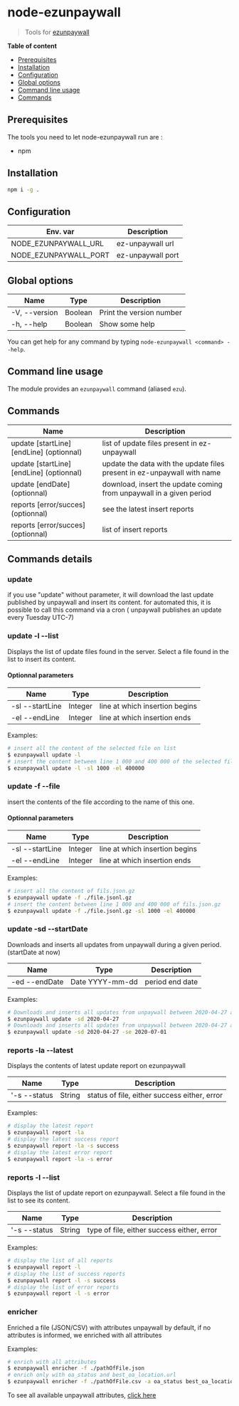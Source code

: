 # node-ezunpaywall

> Tools for [ezunpaywall](https://github.com/ezpaarse-project/ez-unpaywall)


**Table of content**
- [Prerequisites](#prerequisites)
- [Installation](#Installation)
- [Configuration](#Configuration)
- [Global options](#Global-options)
- [Command line usage](#Command-line-usage)
- [Commands](#Commands)

## Prerequisites

The tools you need to let node-ezunpaywall run are :
* npm

## Installation

```bash
npm i -g .
 ```

## Configuration

| Env. var | Description |
| --- | --- |
| NODE_EZUNPAYWALL_URL | ez-unpaywall url |
| NODE_EZUNPAYWALL_PORT | ez-unpaywall port |

## Global options

| Name | Type | Description |
| --- | --- | --- |
| -V, --version | Boolean | Print the version number |
| -h, --help | Boolean | Show some help |

You can get help for any command by typing `node-ezunpaywall <command> --help`.

## Command line usage

The module provides an `ezunpaywall` command (aliased `ezu`).

## Commands

| Name | Description |
| --- | --- |
| update <list> [startLine] [endLine] (optionnal) | list of update files present in ez-unpaywall |
| update <file> [startLine] [endLine] (optionnal) | update the data with the update files present in ez-unpaywall with name |
| update <startDate> [endDate] (optionnal) | download, insert the update coming from unpaywall in a given period |
| reports <latest> [error/succes] (optionnal) | see the latest insert reports |
| reports <list> [error/succes] (optionnal) | list of insert reports |

## Commands details

### update

if you use "update" without parameter, it will download the last update published by unpaywall and insert its content.
for automated this, it is possible to call this command via a cron (
unpaywall publishes an update every Tuesday UTC-7)

### update -l --list

Displays the list of update files found in the server.
Select a file found in the list to insert its content.

#### Optionnal parameters

| Name | Type | Description |
| --- | --- | --- |
| -sl --startLine | Integer | line at which insertion begins |
| -el --endLine | Integer | line at which insertion ends |

Examples:
```bash
# insert all the content of the selected file on list
$ ezunpaywall update -l
# insert the content between line 1 000 and 400 000 of the selected file on list
$ ezunpaywall update -l -sl 1000 -el 400000
```

### update -f --file

insert the contents of the file according to the name of this one.

#### Optionnal parameters

| Name | Type | Description |
| --- | --- | --- |
| -sl --startLine | Integer | line at which insertion begins |
| -el --endLine | Integer | line at which insertion ends |

Examples:
```bash
# insert all the content of fils.json.gz
$ ezunpaywall update -f ./file.jsonl.gz 
# insert the content between line 1 000 and 400 000 of fils.json.gz
$ ezunpaywall update -f ./file.jsonl.gz -sl 1000 -el 400000
```

### update -sd --startDate

Downloads and inserts all updates from unpaywall during a given period. (startDate at now)

| Name | Type | Description |
| --- | --- | --- |
| -ed --endDate | Date YYYY-mm-dd | period end date |

Examples:
```bash
# Downloads and inserts all updates from unpaywall between 2020-04-27 and now
$ ezunpaywall update -sd 2020-04-27
# Downloads and inserts all updates from unpaywall between 2020-04-27 and 2020-07-01 
$ ezunpaywall update -sd 2020-04-27 -se 2020-07-01
```

### reports -la --latest

Displays the contents of latest update report on ezunpaywall

| Name | Type | Description |
| --- | --- | --- |
| '-s --status | String | status of file, either success either, error |

Examples:
```bash
# display the latest report
$ ezunpaywall report -la
# display the latest success report
$ ezunpaywall report -la -s success
# display the latest error report
$ ezunpaywall report -la -s error
```

### reports -l --list

Displays the list of update report on ezunpaywall.
Select a file found in the list to see its content.

| Name | Type | Description |
| --- | --- | --- |
| '-s --status | String | type of file, either success either, error |

Examples:
```bash
# display the list of all reports
$ ezunpaywall report -l
# display the list of success reports
$ ezunpaywall report -l -s success
# display the list of error reports
$ ezunpaywall report -l -s error
```

### enricher 

Enriched a file (JSON/CSV) with attributes unpaywall
by default, if no attributes is informed, we enriched with all attributes

Examples:
```bash
# enrich with all attributes
$ ezunpaywall enricher -f ./pathOfFile.json
# enrich only with oa_status and best_oa_location.url
$ ezunpaywall enricher -f ./pathOfFile.csv -a oa_status best_oa_location.url
```

To see all available unpaywall attributes, [click here](https://github.com/ezpaarse-project/ez-unpaywall/tree/master#object-structure)
